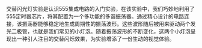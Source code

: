 交替闪光灯实验是认识555集成电路的入门实验，在该实验中，我们巧妙地利用了555定时器芯片，将其配置为一个多功能的多谐振荡器。通过精心设计的电路连接，该振荡器能够稳定地生成周期性的振荡波形。这些波形随后被用来驱动两个发光二极管，也就是我们常见的小灯泡。随着振荡波形的不断变化，这两个小灯泡呈现出一种引人注目的交替闪烁效果，为实验增添了一份生动的视觉体验。